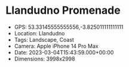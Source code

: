 # Llandudno Promenade

- GPS: 53.33145555555556,-3.825011111111111
- Location: Llandudno
- Tags: Landscape, Coast
- Camera: Apple iPhone 14 Pro Max
- Date: 2023-03-04T15:43:59.000+00:00
- Dimensions: 3998x2998
